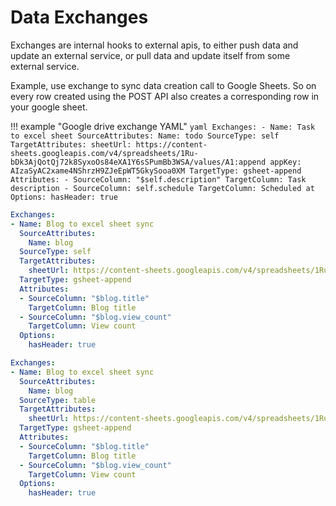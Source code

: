 # Data Exchanges 

Exchanges are internal hooks to external apis, to either push data and update an external service, or pull data and update itself from some external service.

Example, use exchange to sync data creation call to Google Sheets. So on every row created using the POST API also creates a corresponding row in your google sheet.

!!! example "Google drive exchange YAML"
    ```yaml
    Exchanges:
    - Name: Task to excel sheet
      SourceAttributes:
        Name: todo
      SourceType: self
      TargetAttributes:
        sheetUrl: https://content-sheets.googleapis.com/v4/spreadsheets/1Ru-bDk3AjQotQj72k8SyxoOs84eXA1Y6sSPumBb3WSA/values/A1:append
        appKey: AIzaSyAC2xame4NShrzH9ZJeEpWT5GkySooa0XM
      TargetType: gsheet-append
      Attributes:
      - SourceColumn: "$self.description"
        TargetColumn: Task description
      - SourceColumn: self.schedule
        TargetColumn: Scheduled at
      Options:
        hasHeader: true
    ```

```yaml
Exchanges:
- Name: Blog to excel sheet sync
  SourceAttributes:
    Name: blog
  SourceType: self
  TargetAttributes:
    sheetUrl: https://content-sheets.googleapis.com/v4/spreadsheets/1Ru-bDk3AjQotQj72k8SyxoOs84eXA1Y6sSPumBb3WSA/values/A1:append
  TargetType: gsheet-append
  Attributes:
  - SourceColumn: "$blog.title"
    TargetColumn: Blog title
  - SourceColumn: "$blog.view_count"
    TargetColumn: View count
  Options:
    hasHeader: true
```


```yaml
Exchanges:
- Name: Blog to excel sheet sync
  SourceAttributes:
    Name: blog
  SourceType: table
  TargetAttributes:
    sheetUrl: https://content-sheets.googleapis.com/v4/spreadsheets/1Ru-bDk3AjQotQj72k8SyxoOs84eXA1Y6sSPumBb3WSA/values/A1:append
  TargetType: gsheet-append
  Attributes:
  - SourceColumn: "$blog.title"
    TargetColumn: Blog title
  - SourceColumn: "$blog.view_count"
    TargetColumn: View count
  Options:
    hasHeader: true
```

